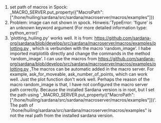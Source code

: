 1. set path of macros in Spock: _MACRO_SERVER.put_property({"MacroPath":["/hone/huiling/sardana/src/sardana/macroserver/macros/examples"]})
2. Problem: image can not shown in spock. Hinweis:'TypeError: 'figure' is an unknown keyword argument
(For more detailed information type: python_error)'
3. 'plotting_huiling.py' works well. It is from: https://github.com/sardana-org/sardana/blob/develop/src/sardana/macroserver/macros/examples/plotting.py , which is verbunden with the macro 'random_image'. I habe imported matplotlib directly and change the commands in the method 'random_image'. 
I can use the macros from https://github.com/sardana-org/sardana/blob/develop/src/sardana/macroserver/macros/examples/plotting.py ,The macros can be automatic added in the macro server. For example, ask_for_moveable, ask_number_of_points, which can work well. Just the plot function don't work well. Perhaps the reason of the macro random_image is that, I have not configured the macro server path correctly. Because the installed Sardana version is in root,  but I set the path using  '_MACRO_SERVER.put_property({"MacroPath":["/hone/huiling/sardana/src/sardana/macroserver/macros/examples"]})'. The path of '/hone/huiling/sardana/src/sardana/macroserver/macros/examples" is not the real path from the installed sardana version. 
